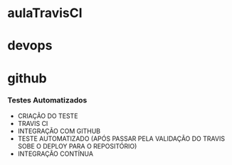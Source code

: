 # aulaTravisCI
# devops
# github

<h3> Testes Automatizados </h3>
<ul>
 <li> CRIAÇÃO DO TESTE </li>
   <li> TRAVIS CI </li>
     <li> INTEGRAÇÃO COM GITHUB </li>
       <li> TESTE AUTOMATIZADO (APÓS PASSAR PELA VALIDAÇÃO DO TRAVIS SOBE O DEPLOY PARA O REPOSITÓRIO) </li>
        <li> INTEGRAÇÃO CONTÍNUA </li>
  </ul>
